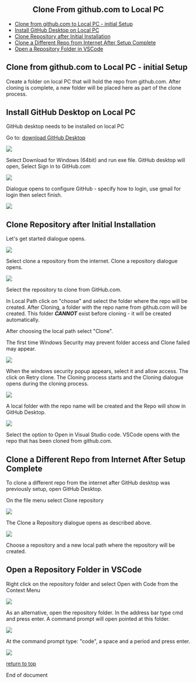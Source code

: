 <h2 align="center"> Clone From github.com to Local PC</h2>

- [Clone from github.com to Local PC - initial Setup](#clone-from-githubcom-to-local-pc---initial-setup)
- [Install GitHub Desktop on Local PC](#install-github-desktop-on-local-pc)
- [Clone Repository after Initial Installation](#clone-repository-after-initial-installation)
- [Clone a Different Repo from Internet After Setup Complete](#clone-a-different-repo-from-internet-after-setup-complete)
- [Open a Repository Folder in VSCode](#open-a-repository-folder-in-vscode)
## Clone from github.com to Local PC - initial Setup

Create a folder on local PC that will hold the repo from github.com. After cloning is complete, a new folder will be placed here as part of the clone process.

## Install GitHub Desktop on Local PC

GitHub desktop needs to be installed on local PC

Go to:
[download GitHub Desktop](https://desktop.github.com/)

![](GH_pull_images/01_Download_GitHub_Desktop.jpg)

Select Download for Windows (64bit) and run exe file. GitHub desktop will open, Select Sign in to GitHub.com

![](GH_pull_images/02_Sign_in_to_GitHub.com.jpg)

Dialogue opens to configure GitHub - specify how to login, use gmail for login then select finish.

![](GH_pull_images/03_Configure_Git.jpg)

## Clone Repository after Initial Installation

Let's get started dialogue opens.

![](GH_pull_images/04_Lets_get_started_dialogue.jpg)

Select clone a repository from the internet. Clone a repository dialogue opens.

![](GH_pull_images/05_clone_a_repository_dialogue.jpg)

Select the repository to clone from GitHub.com.

In Local Path click on "choose" and select the folder where the repo will be created. After Cloning, a folder with the repo name from github.com will be created. This folder ***CANNOT*** exist before cloning - it will be created automatically.

After choosing the local path select "Clone". 

The first time Windows Security may prevent folder access and Clone failed may appear.

![](GH_pull_images/06_Clone_failed_Retry_clone.jpg)

When the windows security popup appears, select it and allow access. The click on Retry clone. The Cloning process starts and the Cloning dialogue opens during the cloning process.

![](GH_pull_images/09_File_Cloning.jpg)

A local folder with the repo name will be created and the Repo will show in GitHub Desktop.

![](GH_pull_images/07_Open_in_VSCode.jpg)


Select the option to Open in Visual Studio code. VSCode opens with the repo that has been cloned from github.com.

## Clone a Different Repo from Internet After Setup Complete

To clone a different repo from the internet after GitHub desktop was previously setup, open GitHub Desktop.

On the file menu select Clone repository

![](GH_pull_images/08_File_Clone_Repository.jpg)

The Clone a Repository dialogue opens as described above. 

![](GH_pull_images/05_clone_a_repository_dialogue.jpg)

Choose a repository and a new local path where the repository will be created.

## Open a Repository Folder in VSCode

Right click on the repository folder and select Open with Code from the Context Menu

![](GH_pull_images/10_Select_open_with_Code_context_menu.jpg)

As an alternative, open the repository folder. In the address bar type cmd and press enter. A command prompt will open pointed at this folder.

![](GH_pull_images/11_type_cmd_at_command_prompt.jpg)

At the command prompt type: "code", a space and a period and press enter.

![](GH_pull_images/12_type_cmd._in_terminal.jpg)


[return to top](#clone-from-githubcom-to-local-pc---initial-setup)


End of document




